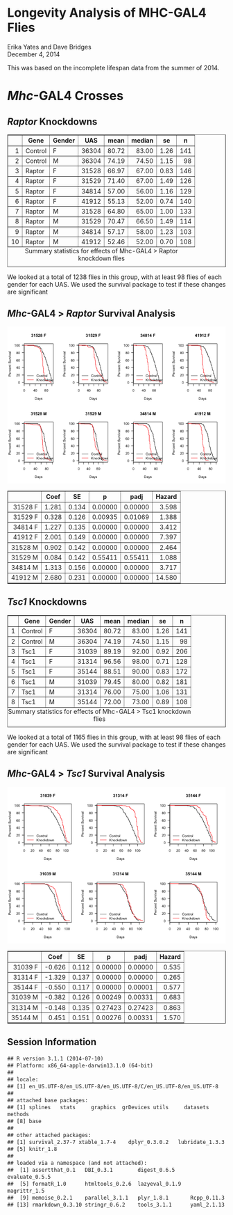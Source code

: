 # Longevity Analysis of MHC-GAL4 Flies
Erika Yates and Dave Bridges  
December 4, 2014  



This was based on the incomplete lifespan data from the summer of 2014.



# *Mhc*-GAL4 Crosses

## *Raptor* Knockdowns

<!-- html table generated in R 3.1.1 by xtable 1.7-4 package -->
<!-- Sun Dec 14 14:14:26 2014 -->
<table border=1>
<caption align="bottom"> Summary statistics for effects of Mhc-GAL4 > Raptor knockdown flies </caption>
<tr> <th>  </th> <th> Gene </th> <th> Gender </th> <th> UAS </th> <th> mean </th> <th> median </th> <th> se </th> <th> n </th>  </tr>
  <tr> <td align="right"> 1 </td> <td> Control </td> <td> F </td> <td> 36304 </td> <td align="right"> 80.72 </td> <td align="right"> 83.00 </td> <td align="right"> 1.26 </td> <td align="right"> 141 </td> </tr>
  <tr> <td align="right"> 2 </td> <td> Control </td> <td> M </td> <td> 36304 </td> <td align="right"> 74.19 </td> <td align="right"> 74.50 </td> <td align="right"> 1.15 </td> <td align="right">  98 </td> </tr>
  <tr> <td align="right"> 3 </td> <td> Raptor </td> <td> F </td> <td> 31528 </td> <td align="right"> 66.97 </td> <td align="right"> 67.00 </td> <td align="right"> 0.83 </td> <td align="right"> 146 </td> </tr>
  <tr> <td align="right"> 4 </td> <td> Raptor </td> <td> F </td> <td> 31529 </td> <td align="right"> 71.40 </td> <td align="right"> 67.00 </td> <td align="right"> 1.49 </td> <td align="right"> 126 </td> </tr>
  <tr> <td align="right"> 5 </td> <td> Raptor </td> <td> F </td> <td> 34814 </td> <td align="right"> 57.00 </td> <td align="right"> 56.00 </td> <td align="right"> 1.16 </td> <td align="right"> 129 </td> </tr>
  <tr> <td align="right"> 6 </td> <td> Raptor </td> <td> F </td> <td> 41912 </td> <td align="right"> 55.13 </td> <td align="right"> 52.00 </td> <td align="right"> 0.74 </td> <td align="right"> 140 </td> </tr>
  <tr> <td align="right"> 7 </td> <td> Raptor </td> <td> M </td> <td> 31528 </td> <td align="right"> 64.80 </td> <td align="right"> 65.00 </td> <td align="right"> 1.00 </td> <td align="right"> 133 </td> </tr>
  <tr> <td align="right"> 8 </td> <td> Raptor </td> <td> M </td> <td> 31529 </td> <td align="right"> 70.47 </td> <td align="right"> 66.50 </td> <td align="right"> 1.49 </td> <td align="right"> 114 </td> </tr>
  <tr> <td align="right"> 9 </td> <td> Raptor </td> <td> M </td> <td> 34814 </td> <td align="right"> 57.17 </td> <td align="right"> 58.00 </td> <td align="right"> 1.23 </td> <td align="right"> 103 </td> </tr>
  <tr> <td align="right"> 10 </td> <td> Raptor </td> <td> M </td> <td> 41912 </td> <td align="right"> 52.46 </td> <td align="right"> 52.00 </td> <td align="right"> 0.70 </td> <td align="right"> 108 </td> </tr>
   </table>

We looked at a total of 1238 flies in this group, with at least 98 flies of each gender for each UAS.  We used the survival package to test if these changes are significant

## *Mhc*-GAL4 > *Raptor* Survival Analysis

![](figure/mhc-gal4-raptor-survival-1.png) <!-- html table generated in R 3.1.1 by xtable 1.7-4 package -->
<!-- Sun Dec 14 14:14:26 2014 -->
<table border=1>
<tr> <th>  </th> <th> Coef </th> <th> SE </th> <th> p </th> <th> padj </th> <th> Hazard </th>  </tr>
  <tr> <td align="right"> 31528 F </td> <td align="right"> 1.281 </td> <td align="right"> 0.134 </td> <td align="right"> 0.00000 </td> <td align="right"> 0.00000 </td> <td align="right"> 3.598 </td> </tr>
  <tr> <td align="right"> 31529 F </td> <td align="right"> 0.328 </td> <td align="right"> 0.126 </td> <td align="right"> 0.00935 </td> <td align="right"> 0.01069 </td> <td align="right"> 1.388 </td> </tr>
  <tr> <td align="right"> 34814 F </td> <td align="right"> 1.227 </td> <td align="right"> 0.135 </td> <td align="right"> 0.00000 </td> <td align="right"> 0.00000 </td> <td align="right"> 3.412 </td> </tr>
  <tr> <td align="right"> 41912 F </td> <td align="right"> 2.001 </td> <td align="right"> 0.149 </td> <td align="right"> 0.00000 </td> <td align="right"> 0.00000 </td> <td align="right"> 7.397 </td> </tr>
  <tr> <td align="right"> 31528 M </td> <td align="right"> 0.902 </td> <td align="right"> 0.142 </td> <td align="right"> 0.00000 </td> <td align="right"> 0.00000 </td> <td align="right"> 2.464 </td> </tr>
  <tr> <td align="right"> 31529 M </td> <td align="right"> 0.084 </td> <td align="right"> 0.142 </td> <td align="right"> 0.55411 </td> <td align="right"> 0.55411 </td> <td align="right"> 1.088 </td> </tr>
  <tr> <td align="right"> 34814 M </td> <td align="right"> 1.313 </td> <td align="right"> 0.156 </td> <td align="right"> 0.00000 </td> <td align="right"> 0.00000 </td> <td align="right"> 3.717 </td> </tr>
  <tr> <td align="right"> 41912 M </td> <td align="right"> 2.680 </td> <td align="right"> 0.231 </td> <td align="right"> 0.00000 </td> <td align="right"> 0.00000 </td> <td align="right"> 14.580 </td> </tr>
   </table>

## *Tsc1* Knockdowns

<!-- html table generated in R 3.1.1 by xtable 1.7-4 package -->
<!-- Sun Dec 14 14:14:26 2014 -->
<table border=1>
<caption align="bottom"> Summary statistics for effects of Mhc-GAL4 > Tsc1 knockdown flies </caption>
<tr> <th>  </th> <th> Gene </th> <th> Gender </th> <th> UAS </th> <th> mean </th> <th> median </th> <th> se </th> <th> n </th>  </tr>
  <tr> <td align="right"> 1 </td> <td> Control </td> <td> F </td> <td> 36304 </td> <td align="right"> 80.72 </td> <td align="right"> 83.00 </td> <td align="right"> 1.26 </td> <td align="right"> 141 </td> </tr>
  <tr> <td align="right"> 2 </td> <td> Control </td> <td> M </td> <td> 36304 </td> <td align="right"> 74.19 </td> <td align="right"> 74.50 </td> <td align="right"> 1.15 </td> <td align="right">  98 </td> </tr>
  <tr> <td align="right"> 3 </td> <td> Tsc1 </td> <td> F </td> <td> 31039 </td> <td align="right"> 89.19 </td> <td align="right"> 92.00 </td> <td align="right"> 0.92 </td> <td align="right"> 206 </td> </tr>
  <tr> <td align="right"> 4 </td> <td> Tsc1 </td> <td> F </td> <td> 31314 </td> <td align="right"> 96.56 </td> <td align="right"> 98.00 </td> <td align="right"> 0.71 </td> <td align="right"> 128 </td> </tr>
  <tr> <td align="right"> 5 </td> <td> Tsc1 </td> <td> F </td> <td> 35144 </td> <td align="right"> 88.51 </td> <td align="right"> 90.00 </td> <td align="right"> 0.83 </td> <td align="right"> 172 </td> </tr>
  <tr> <td align="right"> 6 </td> <td> Tsc1 </td> <td> M </td> <td> 31039 </td> <td align="right"> 79.45 </td> <td align="right"> 80.00 </td> <td align="right"> 0.82 </td> <td align="right"> 181 </td> </tr>
  <tr> <td align="right"> 7 </td> <td> Tsc1 </td> <td> M </td> <td> 31314 </td> <td align="right"> 76.00 </td> <td align="right"> 75.00 </td> <td align="right"> 1.06 </td> <td align="right"> 131 </td> </tr>
  <tr> <td align="right"> 8 </td> <td> Tsc1 </td> <td> M </td> <td> 35144 </td> <td align="right"> 72.00 </td> <td align="right"> 73.00 </td> <td align="right"> 0.89 </td> <td align="right"> 108 </td> </tr>
   </table>

We looked at a total of 1165 flies in this group, with at least 98 flies of each gender for each UAS.  We used the survival package to test if these changes are significant

## *Mhc*-GAL4 > *Tsc1* Survival Analysis

![](figure/mhc-gal4-tsc1-survival-1.png) <!-- html table generated in R 3.1.1 by xtable 1.7-4 package -->
<!-- Sun Dec 14 14:14:26 2014 -->
<table border=1>
<tr> <th>  </th> <th> Coef </th> <th> SE </th> <th> p </th> <th> padj </th> <th> Hazard </th>  </tr>
  <tr> <td align="right"> 31039 F </td> <td align="right"> -0.626 </td> <td align="right"> 0.112 </td> <td align="right"> 0.00000 </td> <td align="right"> 0.00000 </td> <td align="right"> 0.535 </td> </tr>
  <tr> <td align="right"> 31314 F </td> <td align="right"> -1.329 </td> <td align="right"> 0.137 </td> <td align="right"> 0.00000 </td> <td align="right"> 0.00000 </td> <td align="right"> 0.265 </td> </tr>
  <tr> <td align="right"> 35144 F </td> <td align="right"> -0.550 </td> <td align="right"> 0.117 </td> <td align="right"> 0.00000 </td> <td align="right"> 0.00001 </td> <td align="right"> 0.577 </td> </tr>
  <tr> <td align="right"> 31039 M </td> <td align="right"> -0.382 </td> <td align="right"> 0.126 </td> <td align="right"> 0.00249 </td> <td align="right"> 0.00331 </td> <td align="right"> 0.683 </td> </tr>
  <tr> <td align="right"> 31314 M </td> <td align="right"> -0.148 </td> <td align="right"> 0.135 </td> <td align="right"> 0.27423 </td> <td align="right"> 0.27423 </td> <td align="right"> 0.863 </td> </tr>
  <tr> <td align="right"> 35144 M </td> <td align="right"> 0.451 </td> <td align="right"> 0.151 </td> <td align="right"> 0.00276 </td> <td align="right"> 0.00331 </td> <td align="right"> 1.570 </td> </tr>
   </table>



## Session Information

```
## R version 3.1.1 (2014-07-10)
## Platform: x86_64-apple-darwin13.1.0 (64-bit)
## 
## locale:
## [1] en_US.UTF-8/en_US.UTF-8/en_US.UTF-8/C/en_US.UTF-8/en_US.UTF-8
## 
## attached base packages:
## [1] splines   stats     graphics  grDevices utils     datasets  methods  
## [8] base     
## 
## other attached packages:
## [1] survival_2.37-7 xtable_1.7-4    dplyr_0.3.0.2   lubridate_1.3.3
## [5] knitr_1.8      
## 
## loaded via a namespace (and not attached):
##  [1] assertthat_0.1   DBI_0.3.1        digest_0.6.5     evaluate_0.5.5  
##  [5] formatR_1.0      htmltools_0.2.6  lazyeval_0.1.9   magrittr_1.5    
##  [9] memoise_0.2.1    parallel_3.1.1   plyr_1.8.1       Rcpp_0.11.3     
## [13] rmarkdown_0.3.10 stringr_0.6.2    tools_3.1.1      yaml_2.1.13
```
